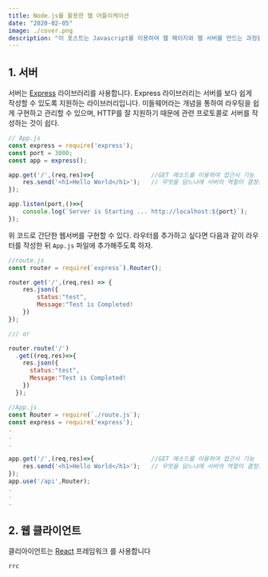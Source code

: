 ```yaml
---
title: Node.js를 활용한 웹 어플리케이션
date: "2020-02-05"
image: ./cover.png
description: "이 포스트는 Javascript를 이용하여 웹 페이지와 웹 서버를 만드는 과정을 담았습니다. 나중에 보다 쉽게 기억할 수 있도록 적어 놓은 포스트입니다."
---
```

## 1. 서버

서버는 [Express](https://www.npmjs.com/package/express) 라이브러리를 사용합니다. Express 라이브러리는 서버를 보다 쉽게 작성할 수 있도록 지원하는 라이브러리입니다. 미들웨어라는 개념을 통하여 라우팅을 쉽게 구현하고 관리할 수 있으며, HTTP를 잘 지원하기 때문에 관련 프로토콜로 서버를 작성하는 것이 쉽다.

```javascript
// App.js
const express = require('express');
const port = 3000;
const app = express();

app.get('/',(req,res)=>{                //GET 메소드를 이용하여 접근시 기능
    res.send('<h1>Hello World</h1>');   // 무엇을 담느냐에 서버의 역할이 결정된다.
});

app.listen(port,()=>{
    console.log(`Server is Starting ... http://localhost:${port}`);
});
```

위 코드로 간단한 웹서버를 구현할 수 있다. 라우터를 추가하고 싶다면 다음과 같이 라우터를 작성한 뒤 `App.js` 파일에 추가해주도록 하자.
```javascript
//route.js
const router = require(`express`).Router();

router.get('/',(req,res) => {
    res.json({
        status:"test",
        Message:"Test is Completed!       
    })
});

/// or

router.route('/')
  .get((req,res)=>{
    res.json({
      status:"test",
      Message:"Test is Completed!       
    })
  });
```
```javascript
//App.js
const Router = require(`./route.js`);
const express = require('express');
.
.
.

app.get('/',(req,res)=>{                //GET 메소드를 이용하여 접근시 기능
    res.send('<h1>Hello World</h1>');   // 무엇을 담느냐에 서버의 역할이 결정된다.
});
app.use('/api',Router);
.
.
.
```


## 2. 웹 클라이언트

클리아이언트는 [React](https://ko.reactjs.org/) 프레임워크 를 사용합니다
```
rrc